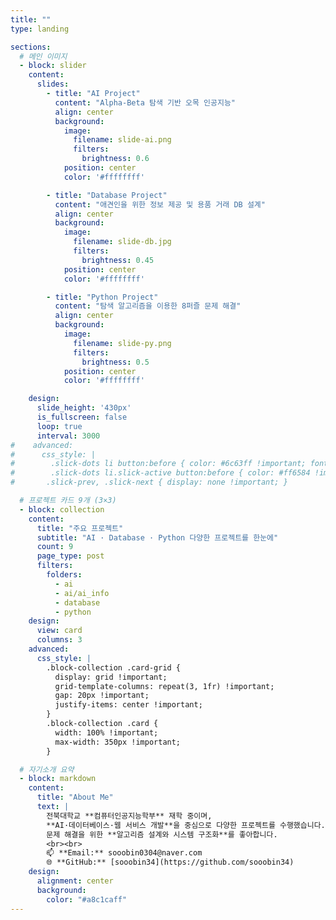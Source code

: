 ```yaml
---
title: ""
type: landing

sections:
  # 메인 이미지
  - block: slider
    content:
      slides:
        - title: "AI Project"
          content: "Alpha-Beta 탐색 기반 오목 인공지능"
          align: center
          background:
            image:
              filename: slide-ai.png
              filters:
                brightness: 0.6
            position: center
            color: '#ffffffff'

        - title: "Database Project"
          content: "애견인을 위한 정보 제공 및 용품 거래 DB 설계"
          align: center
          background:
            image:
              filename: slide-db.jpg
              filters:
                brightness: 0.45
            position: center
            color: '#ffffffff'

        - title: "Python Project"
          content: "탐색 알고리즘을 이용한 8퍼즐 문제 해결"
          align: center
          background:
            image:
              filename: slide-py.png
              filters:
                brightness: 0.5
            position: center
            color: '#ffffffff'

    design:
      slide_height: '430px'
      is_fullscreen: false
      loop: true
      interval: 3000
#    advanced:
#      css_style: |
#        .slick-dots li button:before { color: #6c63ff !important; font-size: 12px; }
#        .slick-dots li.slick-active button:before { color: #ff6584 !important; }
#       .slick-prev, .slick-next { display: none !important; }

  # 프로젝트 카드 9개 (3×3)
  - block: collection
    content:
      title: "주요 프로젝트"
      subtitle: "AI · Database · Python 다양한 프로젝트를 한눈에"
      count: 9
      page_type: post
      filters:
        folders:
          - ai
          - ai/ai_info
          - database
          - python
    design:
      view: card
      columns: 3
    advanced:
      css_style: |
        .block-collection .card-grid {
          display: grid !important;
          grid-template-columns: repeat(3, 1fr) !important;
          gap: 20px !important;
          justify-items: center !important;
        }
        .block-collection .card {
          width: 100% !important;
          max-width: 350px !important;
        }

  # 자기소개 요약
  - block: markdown
    content:
      title: "About Me"
      text: |
        전북대학교 **컴퓨터인공지능학부** 재학 중이며,  
        **AI·데이터베이스·웹 서비스 개발**을 중심으로 다양한 프로젝트를 수행했습니다.  
        문제 해결을 위한 **알고리즘 설계와 시스템 구조화**를 좋아합니다.  
        <br><br>
        📫 **Email:** sooobin0304@naver.com  
        🌐 **GitHub:** [sooobin34](https://github.com/sooobin34)
    design:
      alignment: center
      background:
        color: "#a8c1caff"
---
```

